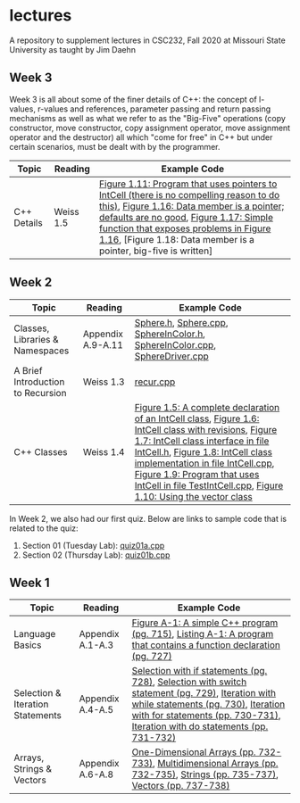 # lectures

A repository to supplement lectures in CSC232, Fall 2020 at Missouri State University as taught by Jim Daehn

## Week 3

Week 3 is all about some of the finer details of C++: the concept of l-values, r-values and references, parameter passing and return passing mechanisms as well as what we refer to as the "Big-Five" operations (copy constructor, move constructor, copy assignment operator, move assignment operator and the destructor) all which "come for free" in C++ but under certain scenarios, must be dealt with by the programmer.

Topic       | Reading   | Example Code
------------|-----------|-------------
C++ Details | Weiss 1.5 | [Figure 1.11: Program that uses pointers to IntCell (there is no compelling reason to do this)](src/weiss/fig1-11.cpp), [Figure 1.16: Data member is a pointer; defaults are no good](src/weiss/fig1-16.h), [Figure 1.17: Simple function that exposes problems in Figure 1.16](src/weiss/fig1-17.cpp), [Figure 1.18: Data member is a pointer, big-five is written]

## Week 2

Topic                             | Reading           | Example Code
----------------------------------|-------------------|-------------
Classes, Libraries & Namespaces   | Appendix A.9-A.11 | [Sphere.h](src/review/Sphere.h), [Sphere.cpp](src/review/Sphere.cpp), [SphereInColor.h](src/review/SphereInColor.h), [SphereInColor.cpp](src/review/SphereInColor.cpp), [SphereDriver.cpp](src/review/SphereDriver.cpp)
A Brief Introduction to Recursion | Weiss 1.3         | [recur.cpp](src/weiss/recur.cpp)
C++ Classes                       | Weiss 1.4         | [Figure 1.5: A complete declaration of an IntCell class](src/weiss/fig1-5.h), [Figure 1.6: IntCell class with revisions](src/weiss/fig1-6.h), [Figure 1.7: IntCell class interface in file IntCell.h](src/weiss/fig1-7.h), [Figure 1.8: IntCell class implementation in file IntCell.cpp](src/weiss/fig1-8.cpp), [Figure 1.9: Program that uses IntCell in file TestIntCell.cpp](src/weiss/fig1-9.cpp), [Figure 1.10: Using the vector class](src/weiss/fig1-10.cpp)

In Week 2, we also had our first quiz. Below are links to sample code that is related to the quiz:

1. Section 01 (Tuesday Lab): [quiz01a.cpp](src/quiz/quiz01a.cpp)
1. Section 02 (Thursday Lab): [quiz01b.cpp](src/quiz/quiz01b.cpp)

## Week 1

Topic                            | Reading          | Example Code
---------------------------------|------------------|-------------
Language Basics                  | Appendix A.1-A.3 | [Figure A-1: A simple C++ program (pg. 715)](src/review/fig-a1.cpp), [Listing A-1: A program that contains a function declaration (pg. 727)](src/review/listing-a1.cpp)
Selection & Iteration Statements | Appendix A.4-A.5 | [Selection with if statements (pg. 728)](src/review/selection_if.cpp), [Selection with switch statement (pg. 729)](src/review/selection_switch.cpp), [Iteration with while statements (pg. 730)](src/review/iteration_while.cpp), [Iteration with for statements (pp. 730-731)](src/review/iteration_for.cpp), [Iteration with do statements (pp. 731-732)](src/review/iteration_do.cpp)
Arrays, Strings & Vectors        | Appendix A.6-A.8 | [One-Dimensional Arrays (pp. 732-733)](src/review/one_d_array.cpp), [Multidimensional Arrays (pp. 732-735)](src/review/multi_d_array.cpp), [Strings (pp. 735-737)](src/review/strings.cpp), [Vectors (pp. 737-738)](src/review/vectors.cpp)
